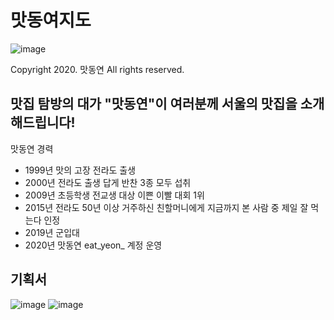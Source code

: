 # 맛동여지도
![image](https://github.com/user-attachments/assets/433ea114-c809-4ea2-aeab-5b10b7dd3214)

Copyright 2020. 맛동연 All rights reserved.

## 맛집 탐방의 대가 "맛동연"이 여러분께 서울의 맛집을 소개해드립니다!

맛동연 경력
- 1999년 맛의 고장 전라도 출생
- 2000년 전라도 출생 답게 반찬 3종 모두 섭취
- 2009년 초등학생 전교생 대상 이쁜 이빨 대회 1위
- 2015년 전라도 50년 이상 거주하신 친할머니에게 지금까지 본 사람 중 제일 잘 먹는다 인정
- 2019년 군입대
- 2020년 맛동연 eat_yeon_ 계정 운영

## 기획서
![image](https://github.com/user-attachments/assets/9d3bf62a-ca1c-45cd-a20f-9694f28028df)
![image](https://github.com/user-attachments/assets/79dc656f-7a44-4d6b-bcaf-17ef15a834e1)
